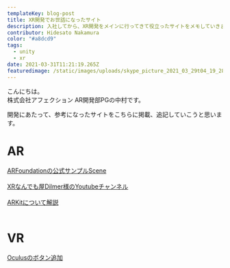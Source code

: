 ```yaml
---
templateKey: blog-post
title: XR開発でお世話になったサイト
description: 入社してから、XR開発をメインに行ってきて役立ったサイトをメモしていきます。
contributor: Hidesato Nakamura
color: "#a8dcd9"
tags:
  - unity
  - xr
date: 2021-03-31T11:21:19.265Z
featuredimage: /static/images/uploads/skype_picture_2021_03_29t04_19_28_475z.jpeg
---
```

こんにちは。<br>
株式会社アフェクション AR開発部PGの中村です。

開発にあたって、参考になったサイトをこちらに掲載、追記していこうと思います。

# AR
[ARFoundationの公式サンプルScene](https://github.com/Unity-Technologies/arfoundation-samples)<br><br>
[XRなんでも屋Dilmer様のYoutubeチャンネル](https://www.youtube.com/channel/UCHM37DnT_QGJT5Zyl4EmqcA)<br><br>
[ARKitについて解説](https://qiita.com/1901drama/items/cc9f598e3808fe7e32cb)<br><br>

# VR
[Oculusのボタン追加](https://www.jyuko49.com/entry/2019/07/14/155816)




